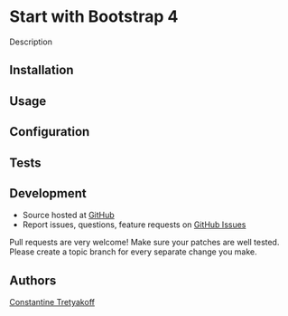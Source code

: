 # Start with Bootstrap 4

Description

## Installation

## Usage

## Configuration

## Tests

## Development

- Source hosted at [GitHub](https://github.com/snetcher/bootstrap-4-gulp-starterkit)
- Report issues, questions, feature requests on [GitHub Issues](https://github.com/snetcher/bootstrap-4-gulp-starterkit/issues)

Pull requests are very welcome! Make sure your patches are well tested. Please create a topic branch for every separate change you make.

## Authors

[Constantine Tretyakoff](https://github.com/snetcher)